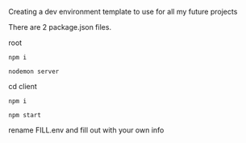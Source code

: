Creating a dev environment template to use for all my future projects

There are 2 package.json files.

root

`npm i`

`nodemon server`

cd client

`npm i`

`npm start`


rename FILL.env and fill out with your own info
